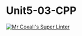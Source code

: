 # Unit5-03-CPP
[![Mr Coxall's Super Linter](https://github.com/ICS3U-Programming-MarcusW/Unit5-03-CPP/workflows/Mr%20Coxall's%20Super%20Linter/badge.svg)](https://github.com/ICS3U-Programming-MarcusW/Unit5-03-CPP/actions/)
